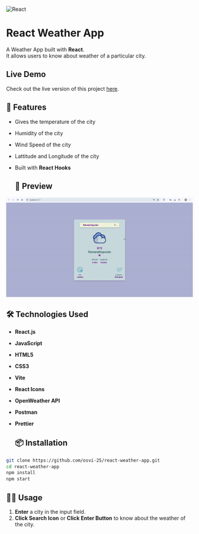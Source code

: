 ![React](https://img.shields.io/badge/React-20232A?style=for-the-badge&logo=react&logoColor=61DAFB)

# React Weather App

A Weather App built with **React**.  
It allows users to know about weather of a particular city.

## Live Demo
Check out the live version of this project [here](https://react-weather-app-three-fawn.vercel.app/).

## 🚀 Features
- Gives the temperature of the city
- Humidity of the city
- Wind Speed of the city
- Lattitude and Longitude of the city
- Built with **React Hooks**

  ## 📸 Preview
![Weather App Preview](./src/assets/Preview.gif)

## 🛠️ Technologies Used
- **React.js**  
- **JavaScript**  
- **HTML5**  
- **CSS3**  
- **Vite**
- **React Icons**
- **OpenWeather API**
- **Postman**
- **Prettier**

  ## 📦 Installation
```bash
git clone https://github.com/osvi-25/react-weather-app.git
cd react-weather-app
npm install
npm start
```
## 🧑‍💻 Usage

1. **Enter** a city in the input field.  
2. **Click Search Icon** or **Click Enter Button** to know about the weather of the city.
